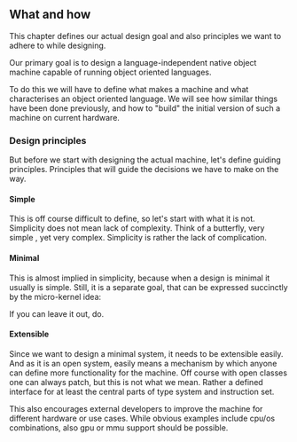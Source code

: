 ## What and how

This chapter defines our actual design goal and also principles we want to adhere to while designing.

Our primary goal is to design a language-independent native object machine capable of running
object oriented languages.

To do this we will have to define what makes a machine and what characterises an object oriented
language. We will see how similar things have been done previously, and how to "build" the initial
version of such a machine on current hardware.

### Design principles

But before we start with designing the actual machine, let's define guiding principles.
Principles that will guide the decisions we have to make on the way.

#### Simple

This is off course difficult to define, so let's start with what it is not. Simplicity does not 
mean lack of complexity. Think of a butterfly, very simple , yet very complex.
Simplicity is rather the lack of complication.

#### Minimal

This is almost implied in simplicity, because when a design is minimal it usually is simple. 
Still, it is a separate goal, that can be expressed succinctly by the micro-kernel idea:

If you can leave it out, do.

#### Extensible

Since we want to design a minimal system, it needs to be extensible easily. And as it is an 
open system, easily means a mechanism by which anyone can define more functionality for the 
machine. Off course with open classes one can always patch, but this is not what we mean.
Rather a defined interface for at least the central parts of type system and instruction set.

This also encourages external developers to improve the machine for different hardware or use cases.
While obvious examples include cpu/os combinations, also gpu or mmu support should be possible.
